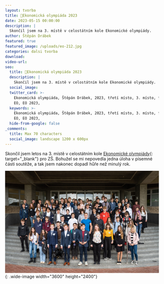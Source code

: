 ```yaml
---
layout: tvorba
title: 🥉Ekonomická olympiáda 2023
date: 2023-05-15 00:00:00
description: |
  Skončil jsem na 3. místě v celostátním kole Ekonomické olympiády.
author: Štěpán Drábek
featured: true
featured_image: /uploads/eo-212.jpg
categories: dalsi tvorba
download:
video-url:
seo:
  title: 🥉Ekonomická olympiáda 2023
  description: |
    Skončil jsem na 3. místě v celostátním kole Ekonomické olympiády.
  social_image:
  twitter_card: >-
    Ekonomická olympiáda, Štěpán Drábek, 2023, třetí místo, 3. místo, finále,
    EO, EO 2023, 
  keywords: >-
    Ekonomická olympiáda, Štěpán Drábek, 2023, třetí místo, 3. místo, finále,
    EO, EO 2023, 
  hide-from-google: false
_comments:
  title: Max 70 characters
  social_image: landscape 1200 x 600px
---
```

Skončil jsem letos na 3. místě v celostátním kole [Ekonomické olympiády](https://ekonomickaolympiada.cz){: target="_blank"}&nbsp;pro ZŠ. Bohužel se mi nepovedla jedna úloha v písemné části soutěže, a tak jsem nakonec dopadl hůře než minulý rok.

![](/uploads/eo-88.jpg){: .wide-image width="3600" height="2400"}